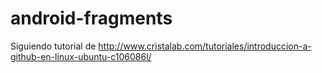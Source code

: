 android-fragments
=================

Siguiendo tutorial de http://www.cristalab.com/tutoriales/introduccion-a-github-en-linux-ubuntu-c106086l/
